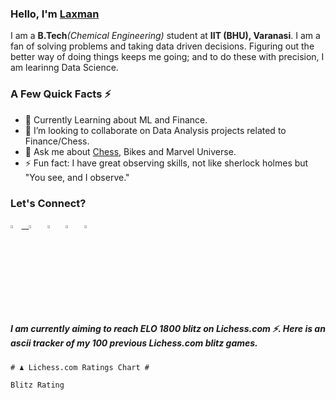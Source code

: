   ### Hello, I'm [Laxman](https://laxman-lakhan.github.io)

I am a **B.Tech**_(Chemical Engineering)_ student at **IIT (BHU), Varanasi**. I am a fan of solving problems and taking data driven decisions. Figuring out the better way of doing things keeps me going; and to do these with precision, I am learinng Data Science.

### A Few Quick Facts ⚡️

- 🧐 Currently Learning about ML and Finance.
- 👯 I’m looking to collaborate on Data Analysis projects related to Finance/Chess.
- 💬 Ask me about [Chess](https://lichess.org/@/YourKingIsInDanger), Bikes and Marvel Universe.
- ⚡️ Fun fact: I have great observing skills, not like sherlock holmes but "You see, and I observe."

### Let's Connect?

<a href="mailto:laxmansingh.lakhan@gmail.com"> <img src="https://img.icons8.com/fluent/48/000000/gmail.png" width="3.5%"/> &nbsp;
[<img src="https://img.icons8.com/color/48/000000/linkedin.png" width="3.5%"/>](https://www.linkedin.com/in/laxman-lakhan/)  &nbsp;
[<img src="https://img.icons8.com/fluent/48/000000/facebook-new.png" width="3.5%"/>](https://www.facebook.com/s.laxmanlakhan/)  &nbsp;
[<img src="https://img.icons8.com/fluent/48/000000/instagram-new.png" width="3.5%"/>](https://www.instagram.com/laxman.lakhan/)  &nbsp;
[<img src="https://img.icons8.com/color/48/000000/twitter.png" width="3.5%"/>](https://twitter.com/laxman__lakhan)  &nbsp;

  
  ##### I am currently aiming to reach ELO 1800 blitz on Lichess.com ⚡. Here is an ascii tracker of my 100 previous Lichess.com blitz games.

  ```
  # ♟︎ Lichess.com Ratings Chart #
  
  Blitz Rating
